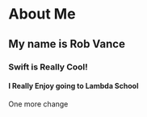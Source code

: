 # About Me
## My name is Rob Vance
### Swift is Really Cool!
#### I Really Enjoy going to Lambda School

One more change 
